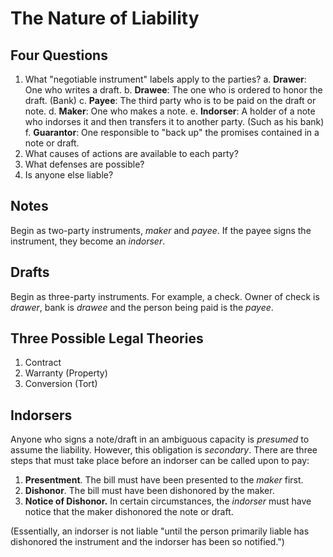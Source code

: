 # The Nature of Liability

## Four Questions

1. What "negotiable instrument" labels apply to the parties?
    a. **Drawer**: One who writes a draft.
    b. **Drawee**: The one who is ordered to honor the draft. (Bank)
    c. **Payee**: The third party who is to be paid on the draft or note.
    d. **Maker**: One who makes a note.
    e. **Indorser**: A holder of a note who indorses it and then transfers it to another party. (Such as his bank)
    f. **Guarantor**: One responsible to "back up" the promises contained in a note or draft.
2. What causes of actions are available to each party?
3. What defenses are possible?
4. Is anyone else liable?

## Notes
Begin as two-party instruments, *maker* and *payee*.  If the payee signs the instrument, they become an *indorser*.

## Drafts
Begin as three-party instruments.  For example, a check.  Owner of check is *drawer*, bank is *drawee* and the person being paid is the *payee*.

## Three Possible Legal Theories
1. Contract
2. Warranty (Property)
3. Conversion (Tort)

## Indorsers
Anyone who signs a note/draft in an ambiguous capacity is *presumed* to assume the liability.  However, this obligation is *secondary*.  There are three steps that must take place before an indorser can be called upon to pay:

1. **Presentment**. The bill must have been presented to the *maker* first.
2. **Dishonor**. The bill must have been dishonored by the maker.
3. **Notice of Dishonor.** In certain circumstances, the *indorser* must have notice that the maker dishonored the note or draft.

(Essentially, an indorser is not liable "until the person primarily liable has dishonored the instrument and the indorser has been so notified.")


